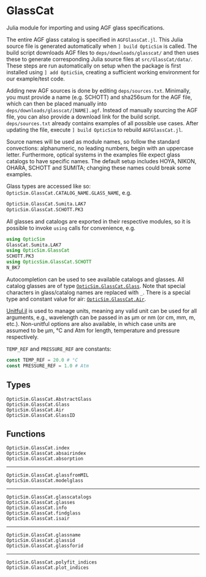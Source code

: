 # GlassCat

Julia module for importing and using AGF glass specifications.

The entire AGF glass catalog is specified in `AGFGlassCat.jl`. This Julia source file is generated automatically when `] build OpticSim` is called. The build script downloads AGF files to `deps/downloads/glasscat/` and then uses these to generate corresponding Julia source files at `src/GlassCat/data/`. These steps are run automatically on setup when the package is first installed using `] add OpticSim`, creating a sufficient working environment for our example/test code.

Adding new AGF sources is done by editing `deps/sources.txt`. Minimally, you must provide a name (e.g. SCHOTT) and sha256sum for the AGF file, which can then be placed manually into `deps/downloads/glasscat/[NAME].agf`. Instead of manually sourcing the AGF file, you can also provide a download link for the build script. `deps/sources.txt` already contains examples of all possible use cases. After updating the file, execute `] build OpticSim` to rebuild `AGFGlassCat.jl`.

Source names will be used as module names, so follow the standard convections: alphanumeric, no leading numbers, begin with an uppercase letter. Furthermore, optical systems in the examples file expect glass catalogs to have specific names. The default setup includes HOYA, NIKON, OHARA, SCHOTT and SUMITA; changing these names could break some examples.

Glass types are accessed like so: `OpticSim.GlassCat.CATALOG_NAME.GLASS_NAME`, e.g.

```julia
OpticSim.GlassCat.Sumita.LAK7
OpticSim.GlassCat.SCHOTT.PK3
```

All glasses and catalogs are exported in their respective modules, so it is possible to invoke `using` calls for convenience, e.g.

```julia
using OpticSim
GlassCat.Sumita.LAK7
using OpticSim.GlassCat
SCHOTT.PK3
using OpticsSim.GlassCat.SCHOTT
N_BK7
```

Autocompletion can be used to see available catalogs and glasses. All catalog glasses are of type [`OpticSim.GlassCat.Glass`](@ref).
Note that special characters in glass/catalog names are replaced with `_`.
There is a special type and constant value for air: [`OpticSim.GlassCat.Air`](@ref).

[Unitful.jl](https://github.com/PainterQubits/Unitful.jl) is used to manage units, meaning any valid unit can be used for all arguments, e.g., wavelength can be passed in as μm or nm (or cm, mm, m, etc.).
Non-unitful options are also available, in which case units are assumed to be μm, °C and Atm for length, temperature and pressure respectively.

`TEMP_REF` and `PRESSURE_REF` are constants:

```julia
const TEMP_REF = 20.0 # °C
const PRESSURE_REF = 1.0 # Atm
```

## Types

```@docs
OpticSim.GlassCat.AbstractGlass
OpticSim.GlassCat.Glass
OpticSim.GlassCat.Air
OpticSim.GlassCat.GlassID
```

## Functions

```@docs
OpticSim.GlassCat.index
OpticSim.GlassCat.absairindex
OpticSim.GlassCat.absorption
```

---

```@docs
OpticSim.GlassCat.glassfromMIL
OpticSim.GlassCat.modelglass
```

---

```@docs
OpticSim.GlassCat.glasscatalogs
OpticSim.GlassCat.glasses
OpticSim.GlassCat.info
OpticSim.GlassCat.findglass
OpticSim.GlassCat.isair
```

---

```@docs
OpticSim.GlassCat.glassname
OpticSim.GlassCat.glassid
OpticSim.GlassCat.glassforid
```

---

```@docs
OpticSim.GlassCat.polyfit_indices
OpticSim.GlassCat.plot_indices
```
